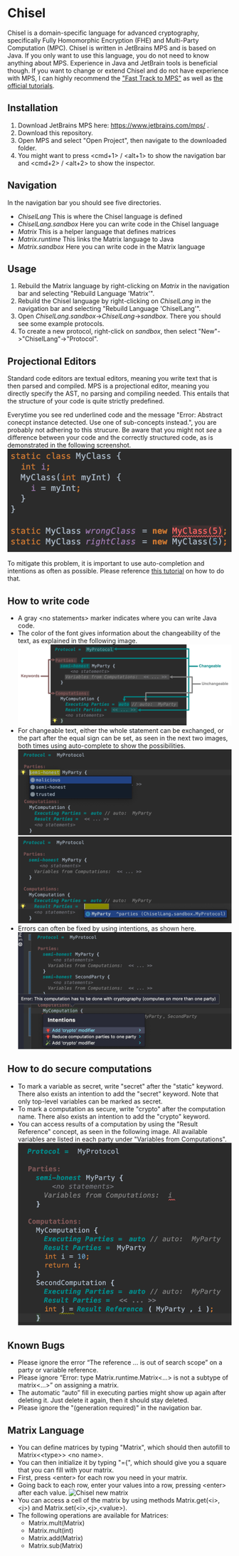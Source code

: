 # Chisel
Chisel is a domain-specific language for advanced cryptography, specifically Fully Homomorphic Encryption (FHE) and Multi-Party Computation (MPC). 
Chisel is written in JetBrains MPS and is based on Java. If you only want to use this language, you do not need to know anything about MPS. Experience in Java and JetBrain tools is beneficial though. 
If you want to change or extend Chisel and do not have experience with MPS, I can highly recommend the ["Fast Track to MPS"](https://www.jetbrains.com/help/mps/fast-track-to-mps.html) as well as [the official tutorials](https://www.jetbrains.com/help/mps/mps-tutorials.html).

## Installation
1. Download JetBrains MPS here: https://www.jetbrains.com/mps/ .
2. Download this repository.
3. Open MPS and select "Open Project", then navigate to the downloaded folder.
4. You might want to press \<cmd+1> / \<alt+1> to show the navigation bar and \<cmd+2> / \<alt+2> to show the inspector.

## Navigation
In the navigation bar you should see five directories.
- *ChiselLang* This is where the Chisel language is defined
- *ChiselLang.sandbox* Here you can write code in the Chisel language
- *Matrix* This is a helper language that defines matrices
- *Matrix.runtime* This links the Matrix language to Java
- *Matrix.sandbox* Here you can write code in the Matrix language

## Usage
1. Rebuild the Matrix language by right-clicking on *Matrix* in the navigation bar and selecting "Rebuild Language 'Matrix'".
2. Rebuild the Chisel language by right-clicking on *ChiselLang* in the navigation bar and selecting "Rebuild Language 'ChiselLang'".
3. Open *ChiselLang.sandbox*->*ChiselLang*->*sandbox*. There you should see some example protocols.
4. To create a new protocol, right-click on *sandbox*, then select "New"->"ChiselLang"->"Protocol".

## Projectional Editors
Standard code editors are textual editors, meaning you write text that is then parsed and compiled. 
MPS is a projectional editor, meaning you directly specify the AST, no parsing and compiling needed.
This entails that the structure of your code is quite strictly predefined.

Everytime you see red underlined code and the message "Error: Abstract conecpt instance detected. Use one of sub-concepts instead.", you are probably not adhering to this strucure. 
Be aware that you might not *see* a difference between your code and the correctly structured code, as is demonstrated in the following screenshot.
![Chisel projectional](screenshots/Tutorial/07_projectional.png)

To mitigate this problem, it is important to use auto-completion and intentions as often as possible.
Please reference [this tutorial](https://github.com/MarbleHE/Chisel/blob/master/IntroToJetBrains.md) on how to do that.

## How to write code
- A gray \<no statements> marker indicates where you can write Java code.
- The color of the font gives information about the changeability of the text, as explained in the following image. 
  ![Chisel colors](screenshots/Tutorial/03_Colors_texted.png)
- For changeable text, either  the  whole  statement  can  be exchanged, or the part after the equal sign can be set, as seen in the next two images, both times using auto-complete to show the possibilities.
  ![Chisel changeable a](screenshots/Tutorial/02_a_Changeable.png)
  ![Chisel changeable b](screenshots/Tutorial/02_b_Changeable.png)
- Errors can often be fixed by using intentions, as shown here.
  ![Chisel intentions](screenshots/Tutorial/04_Intentions.png)

## How to do secure computations
- To mark a variable as secret, write "secret" after the "static" keyword. There also exists an intention to add the "secret" keyword. Note that only top-level variables can be marked as secret.
- To mark a computation as secure, write "crypto" after the computation name. There also exists an intention to add the "crypto" keyword.
- You can access results of a computation by using the "Result Reference" concept, as seen in the following image. All available variables are listed in each party under "Variables from Computations".
  ![Chisel result ref](screenshots/Tutorial/05_ResultRef.png)

## Known Bugs
- Please ignore the error “The reference … is out of search scope” on a party or variable reference.
- Please ignore “Error: type Matrix.runtime.Matrix\<...> is not a subtype of matrix\<...>” on assigning a matrix.
- The automatic “auto” fill in executing parties might show up again after deleting it. Just delete it again, then it should stay deleted.
- Please ignore the "(generation required)" in the navigation bar.

## Matrix Language 
- You can define matrices by typing "Matrix", which should then autofill to Matrix\<\<type>> \<no name>.
- You can then initialize it by typing "={", which should give you a square that you can fill with your matrix. 
- First, press \<enter> for each row you need in your matrix.
- Going back to each row, enter your values into a row, pressing \<enter> after each value.
  ![Chisel new matrix](screenshots/Tutorial/06_Matrix.gif)
- You can access a cell of the matrix by using methods Matrix.get(\<i>,\<j>) and Matrix.set(\<i>,\<j>,\<value>).
- The following operations are available for Matrices: 
  - Matrix.mult(Matrix)
  - Matrix.mult(int)
  - Matrix.add(Matrix)
  - Matrix.sub(Matrix)
